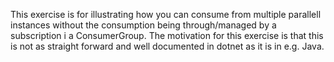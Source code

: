 This exercise is for illustrating how you can consume from multiple parallell instances without the consumption being through/managed by a subscription i a ConsumerGroup.
The motivation for this exercise is that this is not as straight forward and well documented in dotnet as it is in e.g. Java.

